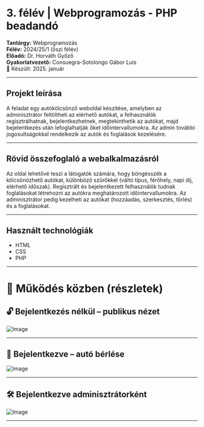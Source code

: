 
# 3. félév | Webprogramozás - PHP beadandó

**Tantárgy:** Webprogramozás  
**Félév:** 2024/25/1 (őszi félév)  
**Előadó:** Dr. Horváth Győző  
**Gyakorlatvezető:** Consuegra-Sotolongo Gábor Luis  
📅 Készült: 2025. január

---

## Projekt leírása

A feladat egy autókölcsönző weboldal készítése, amelyben az adminisztrátor feltöltheti az elérhető autókat, a felhasználók regisztrálhatnak, bejelentkezhetnek, megtekinthetik az autókat, majd bejelentkezés után lefoglalhatják őket időintervallumokra. Az admin további jogosultságokkal rendelkezik az autók és foglalások kezelésére.

---

## Rövid összefoglaló a webalkalmazásról

Az oldal lehetővé teszi a látogatók számára, hogy böngésszék a kölcsönözhető autókat, különböző szűrőkkel (váltó típus, férőhely, napi díj, elérhető időszak). Regisztrált és bejelentkezett felhasználók tudnak foglalásokat létrehozni az autókra meghatározott időintervallumokra. Az adminisztrátor pedig kezelheti az autókat (hozzáadás, szerkesztés, törlés) és a foglalásokat.

---

## Használt technológiák

- HTML
- CSS
- PHP 

---

# 🎥 Működés közben (részletek)

## 🔓 Bejelentkezés nélkül – publikus nézet
![Image](https://github.com/user-attachments/assets/09453b0c-2766-42f6-ad76-cdae68d21d53)

---

## 🚗 Bejelentkezve – autó bérlése
![Image](https://github.com/user-attachments/assets/468b0e54-9633-4659-bda5-e87ed32ab1df)

---

## 🛠️ Bejelentkezve adminisztrátorként
![Image](https://github.com/user-attachments/assets/dd01d1f6-bb0e-4f8d-9832-20915b663aad)

---

